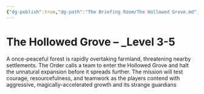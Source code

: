 ```yaml
---
{"dg-publish":true,"dg-path":"The Briefing Room/The Hollowed Grove.md","permalink":"/the-briefing-room/the-hollowed-grove/","tags":["missions"],"dgShowFileTree":true}
---
```


# **The Hollowed Grove** – _Level 3-5  
A once-peaceful forest is rapidly overtaking farmland, threatening nearby settlements. The Order calls a team to enter the Hollowed Grove and halt the unnatural expansion before it spreads further. The mission will test courage, resourcefulness, and teamwork as the players contend with aggressive, magically-accelerated growth and its strange guardians